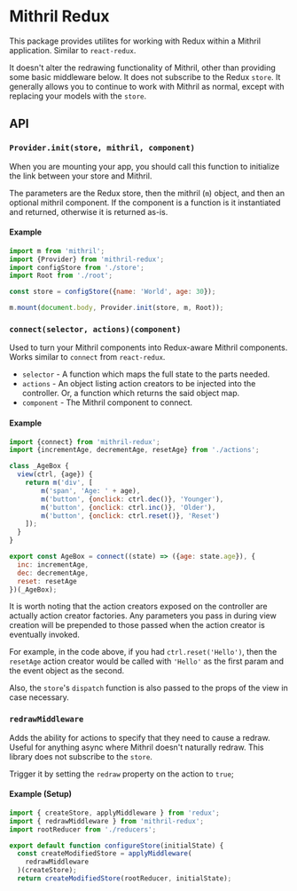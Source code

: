 # Mithril Redux
This package provides utilites for working with Redux within a Mithril application. Similar to `react-redux`.

It doesn't alter the redrawing functionality of Mithril, other than providing some basic middleware below. It does not subscribe to the Redux `store`. It generally allows you to continue to work with Mithril as normal, except with replacing your models with the `store`.

## API

### `Provider.init(store, mithril, component)`

When you are mounting your app, you should call this function to initialize the link between your store and Mithril.

The parameters are the Redux store, then the mithril (`m`) object, and then an optional mithril component. If the component is a function is it instantiated and returned, otherwise it is returned as-is.

#### Example

```js
import m from 'mithril';
import {Provider} from 'mithril-redux';
import configStore from './store';
import Root from './root';

const store = configStore({name: 'World', age: 30});

m.mount(document.body, Provider.init(store, m, Root));
```

### `connect(selector, actions)(component)`

Used to turn your Mithril components into Redux-aware Mithril components. Works similar to `connect` from `react-redux`.

* `selector` - A function which maps the full state to the parts needed.
* `actions` - An object listing action creators to be injected into the controller. Or, a function which returns the said object map.
* `component` - The Mithril component to connect.

#### Example

```js
import {connect} from 'mithril-redux';
import {incrementAge, decrementAge, resetAge} from './actions';

class _AgeBox {
  view(ctrl, {age}) {
    return m('div', [
        m('span', 'Age: ' + age),
        m('button', {onclick: ctrl.dec()}, 'Younger'),
        m('button', {onclick: ctrl.inc()}, 'Older'),
        m('button', {onclick: ctrl.reset()}, 'Reset')
    ]);
  }
}

export const AgeBox = connect((state) => ({age: state.age}), {
  inc: incrementAge,
  dec: decrementAge,
  reset: resetAge
})(_AgeBox);
```

It is worth noting that the action creators exposed on the controller are actually action creator factories. Any parameters you pass in during view creation will be prepended to those passed when the action creator is eventually invoked.

For example, in the code above, if you had `ctrl.reset('Hello')`, then the `resetAge` action creator would be called with `'Hello'` as the first param and the event object as the second.

Also, the `store`'s `dispatch` function is also passed to the props of the view in case necessary.

### `redrawMiddleware`

Adds the ability for actions to specify that they need to cause a redraw. Useful for anything async where Mithril doesn't naturally redraw. This library does not subscribe to the `store`.

Trigger it by setting the `redraw` property on the action to `true`;

#### Example (Setup)

```js
import { createStore, applyMiddleware } from 'redux';
import { redrawMiddleware } from 'mithril-redux';
import rootReducer from './reducers';

export default function configureStore(initialState) {
  const createModifiedStore = applyMiddleware(
    redrawMiddleware
  )(createStore);
  return createModifiedStore(rootReducer, initialState);
```